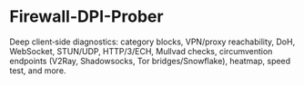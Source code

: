 # Firewall-DPI-Prober
Deep client‑side diagnostics: category blocks, VPN/proxy reachability, DoH, WebSocket, STUN/UDP, HTTP/3/ECH, Mullvad checks, circumvention endpoints (V2Ray, Shadowsocks, Tor bridges/Snowflake), heatmap, speed test, and more.
